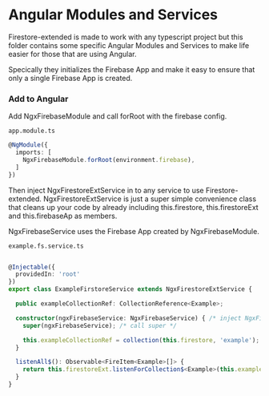 # Angular Modules and Services

Firestore-extended is made to work with any typescript project but this folder contains some specific Angular Modules and Services to make
life easier for those that are using Angular.

Specically they initializes the Firebase App and make it easy to ensure that only a single Firebase App is created.

### Add to Angular

Add NgxFirebaseModule and call forRoot with the firebase config.

`app.module.ts`

```typescript
@NgModule({
  imports: [
    NgxFirebaseModule.forRoot(environment.firebase),
  ]
})
```

Then inject NgxFirestoreExtService in to any service to use Firestore-extended. NgxFirestoreExtService is just a super simple convenience
class that cleans up your code by already including this.firestore, this.firestoreExt and this.firebaseAp as members.

NgxFirebaseService uses the Firebase App created by NgxFirebaseModule.

`example.fs.service.ts`

```typescript

@Injectable({
  providedIn: 'root'
})
export class ExampleFirstoreService extends NgxFirestoreExtService {

  public exampleCollectionRef: CollectionReference<Example>;

  constructor(ngxFirebaseService: NgxFirebaseService) { /* inject NgxFirebaseService here */
    super(ngxFirebaseService); /* call super */

    this.exampleCollectionRef = collection(this.firestore, 'example');
  }

  listenAll$(): Observable<FireItem<Example>[]> {
    return this.firestoreExt.listenForCollection$<Example>(this.exampleCollectionRef);
  }
}
```


